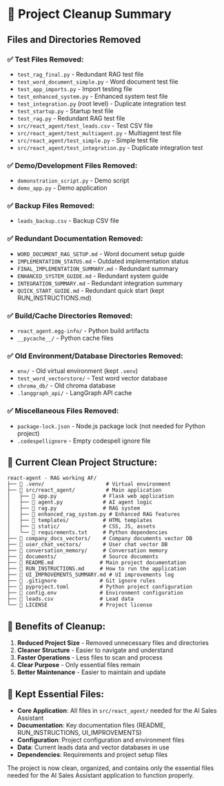# 🧹 Project Cleanup Summary

## Files and Directories Removed

### ✅ **Test Files Removed:**
- `test_rag_final.py` - Redundant RAG test file
- `test_word_document_simple.py` - Word document test file
- `test_app_imports.py` - Import testing file
- `test_enhanced_system.py` - Enhanced system test file
- `test_integration.py` (root level) - Duplicate integration test
- `test_startup.py` - Startup test file
- `test_rag.py` - Redundant RAG test file
- `src/react_agent/test_leads.csv` - Test CSV file
- `src/react_agent/test_multiagent.py` - Multiagent test file
- `src/react_agent/test_simple.py` - Simple test file
- `src/react_agent/test_integration.py` - Duplicate integration test

### ✅ **Demo/Development Files Removed:**
- `demonstration_script.py` - Demo script
- `demo_app.py` - Demo application

### ✅ **Backup Files Removed:**
- `leads_backup.csv` - Backup CSV file

### ✅ **Redundant Documentation Removed:**
- `WORD_DOCUMENT_RAG_SETUP.md` - Word document setup guide
- `IMPLEMENTATION_STATUS.md` - Outdated implementation status
- `FINAL_IMPLEMENTATION_SUMMARY.md` - Redundant summary
- `ENHANCED_SYSTEM_GUIDE.md` - Redundant system guide
- `INTEGRATION_SUMMARY.md` - Redundant integration summary
- `QUICK_START_GUIDE.md` - Redundant quick start (kept RUN_INSTRUCTIONS.md)

### ✅ **Build/Cache Directories Removed:**
- `react_agent.egg-info/` - Python build artifacts
- `__pycache__/` - Python cache files

### ✅ **Old Environment/Database Directories Removed:**
- `env/` - Old virtual environment (kept `.venv`)
- `test_word_vectorstore/` - Test word vector database
- `chroma_db/` - Old chroma database
- `.langgraph_api/` - LangGraph API cache

### ✅ **Miscellaneous Files Removed:**
- `package-lock.json` - Node.js package lock (not needed for Python project)
- `.codespellignore` - Empty codespell ignore file

## 📁 **Current Clean Project Structure:**

```
react-agent - RAG working AF/
├── 📂 .venv/                    # Virtual environment
├── 📂 src/react_agent/          # Main application
│   ├── 📄 app.py               # Flask web application
│   ├── 📄 agent.py             # AI agent logic
│   ├── 📄 rag.py               # RAG system
│   ├── 📄 enhanced_rag_system.py # Enhanced RAG features
│   ├── 📂 templates/           # HTML templates
│   ├── 📂 static/              # CSS, JS, assets
│   └── 📄 requirements.txt     # Python dependencies
├── 📂 company_docs_vectors/    # Company documents vector DB
├── 📂 user_chat_vectors/       # User chat vector DB
├── 📂 conversation_memory/     # Conversation memory
├── 📂 documents/               # Source documents
├── 📄 README.md               # Main project documentation
├── 📄 RUN_INSTRUCTIONS.md     # How to run the application
├── 📄 UI_IMPROVEMENTS_SUMMARY.md # UI improvements log
├── 📄 .gitignore              # Git ignore rules
├── 📄 pyproject.toml          # Python project configuration
├── 📄 config.env              # Environment configuration
├── 📄 leads.csv               # Lead data
└── 📄 LICENSE                 # Project license
```

## 🎯 **Benefits of Cleanup:**

1. **Reduced Project Size** - Removed unnecessary files and directories
2. **Cleaner Structure** - Easier to navigate and understand
3. **Faster Operations** - Less files to scan and process
4. **Clear Purpose** - Only essential files remain
5. **Better Maintenance** - Easier to maintain and update

## 🔧 **Kept Essential Files:**

- **Core Application**: All files in `src/react_agent/` needed for the AI Sales Assistant
- **Documentation**: Key documentation files (README, RUN_INSTRUCTIONS, UI_IMPROVEMENTS)
- **Configuration**: Project configuration and environment files
- **Data**: Current leads data and vector databases in use
- **Dependencies**: Requirements and project setup files

The project is now clean, organized, and contains only the essential files needed for the AI Sales Assistant application to function properly. 